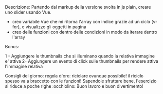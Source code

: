 Descrizione:
Partendo dal markup della versione svolta in js plain, creare uno slider usando Vue.

- creo variabile Vue che mi ritorna l'array con indice grazie ad un ciclo (v-for),
e visualizzo gli oggetti in pagina
- creo delle funzioni con dentro delle condizioni in modo da iterare dentro l'array

Bonus:

1 - Aggiungere le thumbnails che si illuminano quando la relativa immagine e' attiva
2-  Aggiungere un evento di click sulle thumbnails per rendere attiva l'immagine relativa

Consigli del giorno:
regola d'oro: riciclare ovunque possibile!
il riciclo spesso va a braccetto con le funzioni! Sapendole sfruttare bene, l'esercizio si riduce a poche righe :occhiolino:
Buon lavoro e buon divertimento!